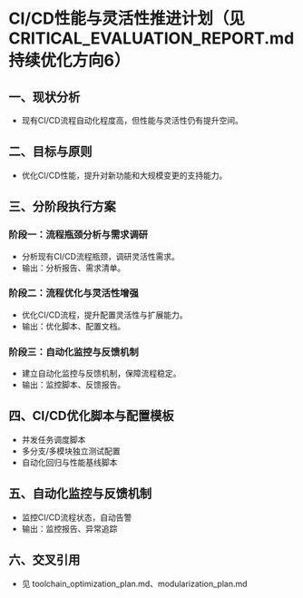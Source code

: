 # CI/CD性能与灵活性推进计划（见CRITICAL_EVALUATION_REPORT.md 持续优化方向6）

## 一、现状分析

- 现有CI/CD流程自动化程度高，但性能与灵活性仍有提升空间。

## 二、目标与原则

- 优化CI/CD性能，提升对新功能和大规模变更的支持能力。

## 三、分阶段执行方案

### 阶段一：流程瓶颈分析与需求调研

- 分析现有CI/CD流程瓶颈，调研灵活性需求。
- 输出：分析报告、需求清单。

### 阶段二：流程优化与灵活性增强

- 优化CI/CD流程，提升配置灵活性与扩展能力。
- 输出：优化脚本、配置文档。

### 阶段三：自动化监控与反馈机制

- 建立自动化监控与反馈机制，保障流程稳定。
- 输出：监控脚本、反馈报告。

## 四、CI/CD优化脚本与配置模板

- 并发任务调度脚本
- 多分支/多模块独立测试配置
- 自动化回归与性能基线脚本

## 五、自动化监控与反馈机制

- 监控CI/CD流程状态，自动告警
- 输出：监控报告、异常追踪

## 六、交叉引用

- 见 toolchain_optimization_plan.md、modularization_plan.md
